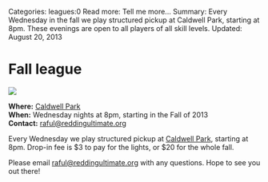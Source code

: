 Categories: leagues:0
Read more: Tell me more...
Summary: Every Wednesday in the fall we play structured pickup at Caldwell Park, starting at 8pm. These evenings are open to all players of all skill levels.
Updated: August 20, 2013

# Fall league

<img src="/images/celeste_forehand.jpg" class="span3 pull-right img-rounded">

**Where:** [Caldwell Park](/places/caldwell)  
**When:** Wednesday nights at 8pm, starting in the Fall of 2013  
**Contact:** <raful@reddingultimate.org>

Every Wednesday we play structured pickup at [Caldwell Park](/places/caldwell), starting at 8pm.
Drop-in fee is $3 to pay for the lights, or $20 for the whole fall.

Please email <raful@reddingultimate.org> with any questions.
Hope to see you out there!
